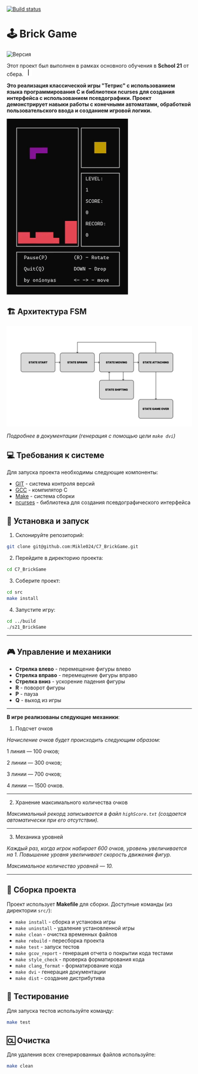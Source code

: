[![Build status](https://ci.appveyor.com/api/projects/status/xt3gfatu93prib80?svg=true)](https://ci.appveyor.com/project/Mikle024/c7-brickgame)

# 🕹️ Brick Game

![Версия](https://img.shields.io/badge/Версия-1.2.0(godMode)-violet)

Этот проект был выполнен в рамках основного обучения в **School 21** от сбера. <img src="materials/images/heart_21_x10.gif" alt="drawing" width="20" height="20"/>

**Это реализация классической игры "Тетрис" с использованием языка программирования C и библиотеки ncurses для создания интерфейса с использованием псевдографики. Проект демонстрирует навыки работы с конечными автоматами, обработкой пользовательского ввода и созданием игровой логики.**

![tetris.gif](materials%2Fimages%2Ftetris.gif)
## 🏗️ Архитектура FSM

![fsm_tetris.png](src%2Ffsm_tetris.png)

*Подробнее в документации (генерация с помощью цели `make dvi`)*

##  💻 Требования к системе

Для запуска проекта необходимы следующие компоненты:

- [GIT](https://git-scm.com/) - система контроля версий
- [GCC](https://gcc.gnu.org/) - компилятор C
- [Make](https://www.gnu.org/software/make/) - система сборки
- [ncurses](https://invisible-island.net/ncurses/) - библиотека для создания псевдографического интерфейса

## 👾 Установка и запуск

1. Склонируйте репозиторий:
```bash
git clone git@github.com:Mikle024/C7_BrickGame.git
```

2. Перейдите в директорию проекта:
```bash
cd C7_BrickGame
```

3. Соберите проект:
```bash
cd src
make install
```

4. Запустите игру:
```bash
cd ../build
./s21_BrickGame
```

---

## 🎮 Управление и механики

- **Стрелка влево** - перемещение фигуры влево
- **Стрелка вправо** - перемещение фигуры вправо
- **Стрелка вниз** - ускорение падения фигуры
- **R** - поворот фигуры
- **P** - пауза
- **Q** - выход из игры

---

**В игре реализованы следующие механики**:

1. Подсчет очков

*Начисление очков будет происходить следующим образом:*

1 линия — 100 очков;

2 линии — 300 очков;

3 линии — 700 очков;

4 линии — 1500 очков.

---

2. Хранение максимального количества очков

*Максимальный рекорд записывается в файл `highScore.txt` (создается автоматически при его отсутствии).*

---

3. Механика уровней

*Каждый раз, когда игрок набирает 600 очков, уровень увеличивается на 1. Повышение уровня увеличивает скорость движения фигур.* 

*Максимальное количество уровней — 10.*

---

## 🚀 Сборка проекта

Проект использует **Makefile** для сборки. Доступные команды (из директории `src/`):

- `make install` - сборка и установка игры
- `make uninstall` - удаление установленной игры
- `make clean` - очистка временных файлов
- `make rebuild` - пересборка проекта
- `make test` - запуск тестов
- `make gcov_report` - генерация отчета о покрытии кода тестами
- `make style_check` - проверка форматирования кода
- `make clang_format` - форматирование кода
- `make dvi` - генерация документации
- `make dist` - создание дистрибутива

## 🚧 Тестирование

Для запуска тестов используйте команду:
```bash
make test
```

## 🆑 Очистка

Для удаления всех сгенерированных файлов используйте:
```bash
make clean
``` 
